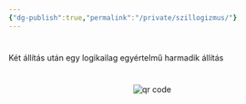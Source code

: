 ```yaml
---
{"dg-publish":true,"permalink":"/private/szillogizmus/"}
---
```


#

Két állítás után egy logikailag egyértelmű harmadik állítás



#
<p style="text-align: center;"><img src="https://chart.googleapis.com/chart?cht=qr&chl=https://notes.andrasdenes.com/szillogizmus&chs=180x180&choe=UTF-8&chld=L|2" alt="qr code"></p>


